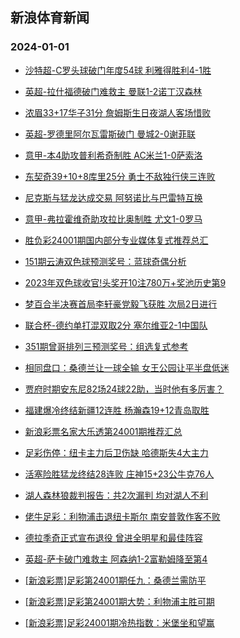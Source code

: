 ## 新浪体育新闻 
### 2024-01-01

+ [沙特超-C罗头球破门年度54球 利雅得胜利4-1胜](https://sports.sina.com.cn/global/others/2023-12-31/doc-imzzwfin8145801.shtml)

+ [英超-拉什福德破门难救主 曼联1-2诺丁汉森林](https://sports.sina.com.cn/g/pl/2023-12-31/doc-imzzwfin8144849.shtml)

+ [浓眉33+17华子31分 詹姆斯生日夜湖人客场惜败](https://sports.sina.com.cn/basketball/nba/2023-12-31/doc-imzzwrwz3652543.shtml)

+ [英超-罗德里阿尔瓦雷斯破门 曼城2-0谢菲联](https://sports.sina.com.cn/g/pl/2023-12-31/doc-imzzwfim1369154.shtml)

+ [意甲-本4助攻普利希奇制胜 AC米兰1-0萨索洛](https://sports.sina.com.cn/g/seriea/2023-12-31/doc-imzzwfin8150859.shtml)

+ [东契奇39+10+8库里25分 勇士不敌独行侠三连败](https://sports.sina.com.cn/basketball/nba/2023-12-31/doc-imzzwrxf1146221.shtml)

+ [尼克斯与猛龙达成交易 阿努诺比与巴雷特互换](https://sports.sina.com.cn/basketball/nba/2023-12-31/doc-imzzxanw1213826.shtml)

+ [意甲-弗拉霍维奇助攻拉比奥制胜 尤文1-0罗马](https://sports.sina.com.cn/g/seriea/2023-12-31/doc-imzzwfin8150010.shtml)

+ [胜负彩24001期国内部分专业媒体复式推荐总汇](https://sports.sina.com.cn/l/2023-12-31/doc-imzzxanv3442810.shtml)

+ [151期云涛双色球预测奖号：蓝球奇偶分析](https://sports.sina.com.cn/l/2023-12-31/doc-imzzwfif3876316.shtml)

+ [2023年双色球收官!头奖开10注780万+奖池历史第9](https://sports.sina.com.cn/l/2023-12-31/doc-imzzxpar3223534.shtml)

+ [梦百合半决赛首局李轩豪党毅飞获胜 次局2日进行](https://sports.sina.com.cn/go/2023-12-31/doc-imzzxpav0697947.shtml)

+ [联合杯-德约单打混双取2分 塞尔维亚2-1中国队](https://sports.sina.com.cn/tennis/china/2024-01-01/doc-imzzxtkt0594905.shtml)

+ [351期曾哥排列三预测奖号：组选复式参考](https://sports.sina.com.cn/l/2023-12-31/doc-imzzwrxf1156841.shtml)

+ [相同盘口：桑德兰让一球全输 女王公园让平半盘低迷](https://sports.sina.com.cn/l/2023-12-31/doc-imzzxpar3217922.shtml)

+ [贾府时期安东尼82场24球22助，当时他有多厉害？](https://sports.sina.com.cn/g/2023-12-31/doc-imzzxhuu1122307.shtml)

+ [福建爆冷终结新疆12连胜 杨瀚森19+12青岛取胜](https://sports.sina.com.cn/basketball/cba/2023-12-31/doc-imzzxpar3228167.shtml)

+ [新浪彩票名家大乐透第24001期推荐汇总](https://sports.sina.com.cn/l/2023-12-31/doc-imzzwrxa1443618.shtml)

+ [足彩伤停：纽卡主力后卫伤缺 哈德斯失4大主力](https://sports.sina.com.cn/l/2023-12-31/doc-imzzwwfc1050775.shtml)

+ [活塞险胜猛龙终结28连败 庄神15+23公牛克76人](https://sports.sina.com.cn/basketball/nba/2023-12-31/doc-imzzwwfe7827734.shtml)

+ [湖人森林狼裁判报告：共2次漏判 均对湖人不利](https://sports.sina.com.cn/basketball/nba/2024-01-01/doc-imzzyqqk6907793.shtml)

+ [佬牛足彩：利物浦击退纽卡斯尔 南安普敦作客不败](https://sports.sina.com.cn/l/2024-01-01/doc-imzzyqqk6911956.shtml)

+ [德拉季奇正式宣布退役 曾进全明星和最佳阵容](https://sports.sina.com.cn/basketball/nba/2024-01-01/doc-imzzyqqe0420233.shtml)

+ [英超-萨卡破门难救主 阿森纳1-2富勒姆降至第4](https://sports.sina.com.cn/g/pl/2024-01-01/doc-imzzykhh0543266.shtml)

+ [[新浪彩票]足彩第24001期任九：桑德兰需防平](https://sports.sina.com.cn/l/2024-01-01/doc-imzzyqqi0135770.shtml)

+ [[新浪彩票]足彩第24001期大势：利物浦主胜可期](https://sports.sina.com.cn/l/2024-01-01/doc-imzzyqqe0426414.shtml)

+ [[新浪彩票]足彩24001期冷热指数：米堡坐和望赢](https://sports.sina.com.cn/l/2024-01-01/doc-imzzykhf2762137.shtml)

